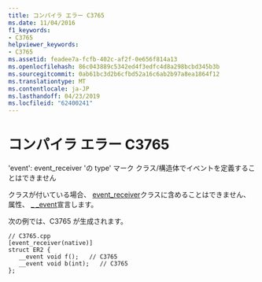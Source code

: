 ```yaml
---
title: コンパイラ エラー C3765
ms.date: 11/04/2016
f1_keywords:
- C3765
helpviewer_keywords:
- C3765
ms.assetid: feadee7a-fcfb-402c-af2f-0e656f814a13
ms.openlocfilehash: 86c043889c5342ed4f3edfc4d8a298bcbd345b3b
ms.sourcegitcommit: 0ab61bc3d2b6cfbd52a16c6ab2b97a8ea1864f12
ms.translationtype: MT
ms.contentlocale: ja-JP
ms.lasthandoff: 04/23/2019
ms.locfileid: "62400241"
---
```

# <a name="compiler-error-c3765"></a>コンパイラ エラー C3765

'event': event_receiver 'の type' マーク クラス/構造体でイベントを定義することはできません

クラスが付いている場合、 [event_receiver](../../windows/event-receiver.md)クラスに含めることはできません、属性、 [_ _event](../../cpp/event.md)宣言します。

次の例では、C3765 が生成されます。

```
// C3765.cpp
[event_receiver(native)]
struct ER2 {
   __event void f();   // C3765
   __event void b(int);   // C3765
};
```